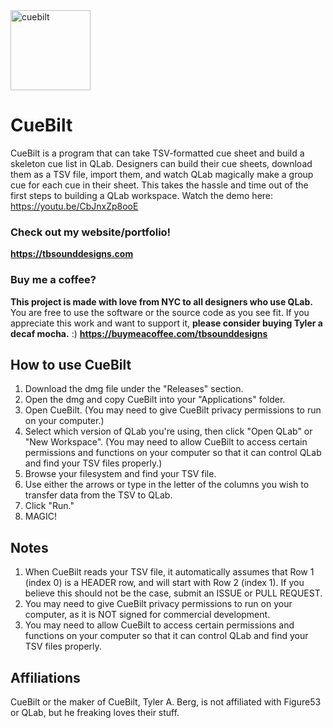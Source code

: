 <img width="128" height="128" alt="cuebilt" src="https://github.com/user-attachments/assets/b08d2126-f727-4706-b3e0-bf62df4cb70c" />

# CueBilt

CueBilt is a program that can take TSV-formatted cue sheet and build a skeleton cue list in QLab. Designers can build their cue sheets, download them as a TSV file, import them, and watch QLab magically make a group cue for each cue in their sheet. This takes the hassle and time out of the first steps to building a QLab workspace. Watch the demo here: https://youtu.be/CbJnxZp8ooE

### Check out my website/portfolio!
**https://tbsounddesigns.com**


### Buy me a coffee?
**This project is made with love from NYC to all designers who use QLab.** You are free to use the software or the source code as you see fit. If you appreciate this work and want to support it, **please consider buying Tyler a decaf mocha.** :) **https://buymeacoffee.com/tbsounddesigns**


## How to use CueBilt
1. Download the dmg file under the "Releases" section.
2. Open the dmg and copy CueBilt into your "Applications" folder.
3. Open CueBilt. (You may need to give CueBilt privacy permissions to run on your computer.)
4. Select which version of QLab you're using, then click "Open QLab" or "New Workspace". (You may need to allow CueBilt to access certain permissions and functions on your computer so that it can control QLab and find your TSV files properly.)
5. Browse your filesystem and find your TSV file.
6. Use either the arrows or type in the letter of the columns you wish to transfer data from the TSV to QLab.
7. Click "Run."
8. MAGIC!

## Notes
1. When CueBilt reads your TSV file, it automatically assumes that Row 1 (index 0) is a HEADER row, and will start with Row 2 (index 1). If you believe this should not be the case, submit an ISSUE or PULL REQUEST.
2. You may need to give CueBilt privacy permissions to run on your computer, as it is NOT signed for commercial development.
3. You may need to allow CueBilt to access certain permissions and functions on your computer so that it can control QLab and find your TSV files properly.

## Affiliations
CueBilt or the maker of CueBilt, Tyler A. Berg, is not affiliated with Figure53 or QLab, but he freaking loves their stuff.


